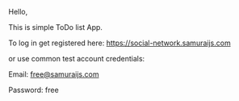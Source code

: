 Hello,

This is simple ToDo list App.

To log in get registered here: https://social-network.samuraijs.com

or use common test account credentials:

Email: free@samuraijs.com

Password: free